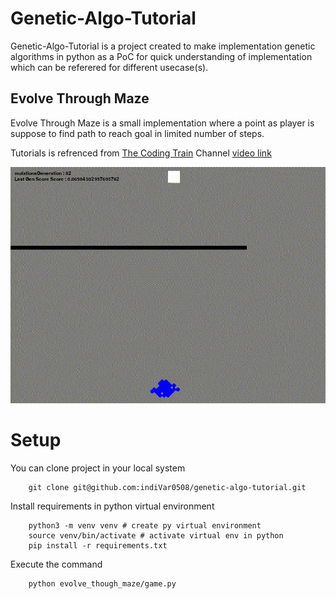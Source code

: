 # Genetic-Algo-Tutorial

Genetic-Algo-Tutorial is a project created to make implementation genetic algorithms in python as a PoC for quick understanding of implementation which can be referered for different usecase(s).

## Evolve Through Maze

Evolve Through Maze is a small implementation where a point as player is suppose to find path to reach goal in limited number of steps.

Tutorials is refrenced from [The Coding Train](https://www.youtube.com/c/TheCodingTrain) Channel [video link](https://youtu.be/bGz7mv2vD6g)

![Alt Text](https://github.com/indiVar0508/genetic-algo-tutorial/blob/master/docs/evolve_through_maze.gif)
<!-- <p align='center'>
    <img src='./docs/evolve_through_maze.gif', width=300, height=250>
</p>
 -->
# Setup

You can clone project in your local system

```
    git clone git@github.com:indiVar0508/genetic-algo-tutorial.git
```

Install requirements in python virtual environment

```
    python3 -m venv venv # create py virtual environment
    source venv/bin/activate # activate virtual env in python
    pip install -r requirements.txt
```

Execute the command 

```
    python evolve_though_maze/game.py
```
